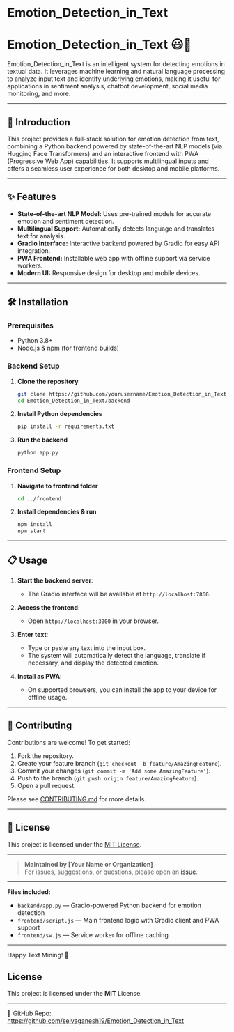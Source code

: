 # Emotion_Detection_in_Text

# Emotion_Detection_in_Text 😃📄

Emotion_Detection_in_Text is an intelligent system for detecting emotions in textual data. It leverages machine learning and natural language processing to analyze input text and identify underlying emotions, making it useful for applications in sentiment analysis, chatbot development, social media monitoring, and more.

---

## 🚀 Introduction

This project provides a full-stack solution for emotion detection from text, combining a Python backend powered by state-of-the-art NLP models (via Hugging Face Transformers) and an interactive frontend with PWA (Progressive Web App) capabilities. It supports multilingual inputs and offers a seamless user experience for both desktop and mobile platforms.

---

## ✨ Features

- **State-of-the-art NLP Model:** Uses pre-trained models for accurate emotion and sentiment detection.
- **Multilingual Support:** Automatically detects language and translates text for analysis.
- **Gradio Interface:** Interactive backend powered by Gradio for easy API integration.
- **PWA Frontend:** Installable web app with offline support via service workers.
- **Modern UI:** Responsive design for desktop and mobile devices.

---

## 🛠️ Installation

### Prerequisites

- Python 3.8+
- Node.js & npm (for frontend builds)

### Backend Setup

1. **Clone the repository**
   ```bash
   git clone https://github.com/yourusername/Emotion_Detection_in_Text.git
   cd Emotion_Detection_in_Text/backend
   ```

2. **Install Python dependencies**
   ```bash
   pip install -r requirements.txt
   ```

3. **Run the backend**
   ```bash
   python app.py
   ```

### Frontend Setup

1. **Navigate to frontend folder**
   ```bash
   cd ../frontend
   ```

2. **Install dependencies & run**
   ```bash
   npm install
   npm start
   ```

---

## 📋 Usage

1. **Start the backend server**:
   - The Gradio interface will be available at `http://localhost:7860`.

2. **Access the frontend**:
   - Open `http://localhost:3000` in your browser.

3. **Enter text**:
   - Type or paste any text into the input box.
   - The system will automatically detect the language, translate if necessary, and display the detected emotion.

4. **Install as PWA**:
   - On supported browsers, you can install the app to your device for offline usage.

---

## 🤝 Contributing

Contributions are welcome! To get started:

1. Fork the repository.
2. Create your feature branch (`git checkout -b feature/AmazingFeature`).
3. Commit your changes (`git commit -m 'Add some AmazingFeature'`).
4. Push to the branch (`git push origin feature/AmazingFeature`).
5. Open a pull request.

Please see [CONTRIBUTING.md](CONTRIBUTING.md) for more details.

---

## 📄 License

This project is licensed under the [MIT License](LICENSE).

---

> **Maintained by [Your Name or Organization]**  
> For issues, suggestions, or questions, please open an [issue](https://github.com/yourusername/Emotion_Detection_in_Text/issues).

---

**Files included:**
- `backend/app.py` — Gradio-powered Python backend for emotion detection
- `frontend/script.js` — Main frontend logic with Gradio client and PWA support
- `frontend/sw.js` — Service worker for offline caching

---

Happy Text Mining! 🎉

## License
This project is licensed under the **MIT** License.

---
🔗 GitHub Repo: https://github.com/selvaganesh19/Emotion_Detection_in_Text